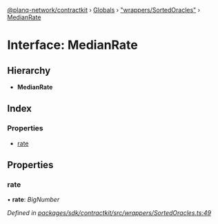 [@planq-network/contractkit](../README.md) › [Globals](../globals.md) › ["wrappers/SortedOracles"](../modules/_wrappers_sortedoracles_.md) › [MedianRate](_wrappers_sortedoracles_.medianrate.md)

# Interface: MedianRate

## Hierarchy

* **MedianRate**

## Index

### Properties

* [rate](_wrappers_sortedoracles_.medianrate.md#rate)

## Properties

###  rate

• **rate**: *BigNumber*

*Defined in [packages/sdk/contractkit/src/wrappers/SortedOracles.ts:49](https://github.com/planq-network/planq-sdk/blob/master/packages/sdk/contractkit/src/wrappers/SortedOracles.ts#L49)*

